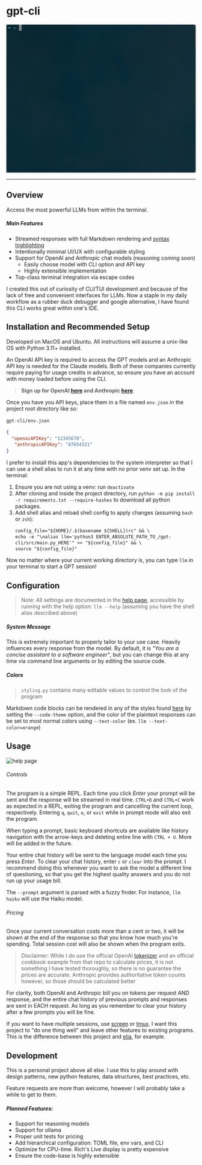 # gpt-cli

![preview](./docs/overview.gif)

---

## Overview

Access the most powerful LLMs from within the terminal.

##### Main Features

- Streamed responses with full Markdown rendering and [syntax highlighting](https://pygments.org/styles/)
- Intentionally minimal UI/UX with configurable styling
- Support for OpenAI and Anthropic chat models (reasoning coming soon)
  - Easily choose model with CLI option and API key
  - Highly extensible implementation
- Top-class terminal integration via escape codes

I created this out of curiosity of CLI/TUI development and because of the lack of free and convenient interfaces for LLMs.
Now a staple in my daily workflow as a rubber duck debugger and google alternative, I have found this CLI works great within one's IDE.

## Installation and Recommended Setup

Developed on MacOS and Ubuntu. All instructions will assume a unix-like OS with Python 3.11+ installed.

An OpenAI API key is required to access the GPT models and an Anthropic API key is needed for the Claude models. Both of these companies currently require paying for usage credits in advance,
so ensure you have an account with money loaded before using the CLI.

> **Sign up for OpenAI [here](https://platform.openai.com/account/api-keys) and Anthropic [here](https://www.anthropic.com/api)**.


Once you have you API keys, place them in a file named `env.json` in the project root directory like so:

`gpt-cli/env.json`
```json
{
  "openaiAPIKey": "12345678",
   "anthropicAPIKey": "87654321"
}
```

I prefer to install this app's dependencies to the system interpreter so that I can use a shell alias to run it at any time with no prior venv set up. In the terminal:

1. Ensure you are not using a venv: run `deactivate`
2. After cloning and inside the project directory, run `python -m pip install -r requirements.txt --require-hashes` to download all python packages.
3. Add shell alias and reload shell config to apply changes (assuming `bash` or `zsh`):
    ```shell
   config_file="${HOME}/.$(basename ${SHELL})rc" && \
   echo -e "\nalias llm='python3 ENTER_ABSOLUTE_PATH_TO_/gpt-cli/src/main.py_HERE'" >> "${config_file}" && \
   source "${config_file}"
   ```
Now no matter where your current working directory is, you can type `llm` in your terminal to start a GPT session!

## Configuration

> Note: All settings are documented in the [help page](docs/help.jpg), accessible by running with the help option: `llm --help` (assuming you have the shell alias described above)

##### System Message

This is extremely important to properly tailor to your use case. Heavily influences every response from the model. By default, it is _"You are a concise assistant to a software engineer"_,
but you can change this at any time via command line arguments or by editing the source code.

##### Colors

> `styling.py` contains many editable values to control the look of the program

Markdown code blocks can be rendered in any of the styles found [here](https://pygments.org/styles/) by setting the `--code-theme` option,
and the color of the plaintext responses can be set to most normal colors using `--text-color` (ex. `llm --text-color=orange`)

## Usage

![help page](docs/help.jpg)

###### Controls

The program is a simple REPL. Each time you click _Enter_ your prompt will be sent and the response will be streamed in real time.
`CTRL+D` and `CTRL+C` work as expected in a REPL, exiting the program and cancelling the current loop, respectively. Entering `q`, `quit`, `e`, or `exit` while in prompt mode will also exit the program.

When typing a prompt, basic keyboard shortcuts are available like history navigation with the arrow-keys and deleting entire line with `CTRL + U`. More will be added in the future.

Your entire chat history will be sent to the language model each time you press _Enter_. To clear your chat history, enter `c` or `clear` into the prompt.
I recommend doing this whenever you want to ask the model a different line of questioning, so that you get the highest quality answers and you do not run up your usage bill.

The `--prompt` argument is parsed with a fuzzy finder. For instance, `llm haiku` will use the Haiku model.

###### Pricing

Once your current conversation costs more than a cent or two, it will be shown at the end of the response so that you know how much you're spending. Total session cost will also be shown when the program exits.

> Disclaimer:
> While I do use the official OpenAI [tokenizer](https://github.com/openai/tiktoken) and an official cookbook example from that repo to calculate prices,
> it is not something I have tested thoroughly, so there is no guarantee the prices are accurate. Anthropic provides authoritative token counts however, so those should be calculated better

For clarity, both OpenAI and Anthropic bill you on tokens per request AND response, and the entire chat history of previous prompts and responses are sent in EACH request. As long as you remember to clear your history after a few prompts you will be fine.

If you want to have multiple sessions, use [screen](https://www.gnu.org/software/screen/manual/screen.html) or [tmux](https://github.com/tmux/tmux/wiki). I want this project to "do one thing well" and leave other features to existing programs. This is the difference between this project and [elia](https://github.com/darrenburns/elia), for example.

## Development

This is a personal project above all else. I use this to play around with design patterns, new python features, data structures, best practices, etc.

Feature requests are more than welcome, however I will probably take a while to get to them.

##### Planned Features:

- Support for reasoning models
- Support for ollama
- Proper unit tests for pricing
- Add hierarchical configuration: TOML file, env vars, and CLI
- Optimize for CPU-time. Rich's Live display is pretty expensive
- Ensure the code-base is highly extensible
